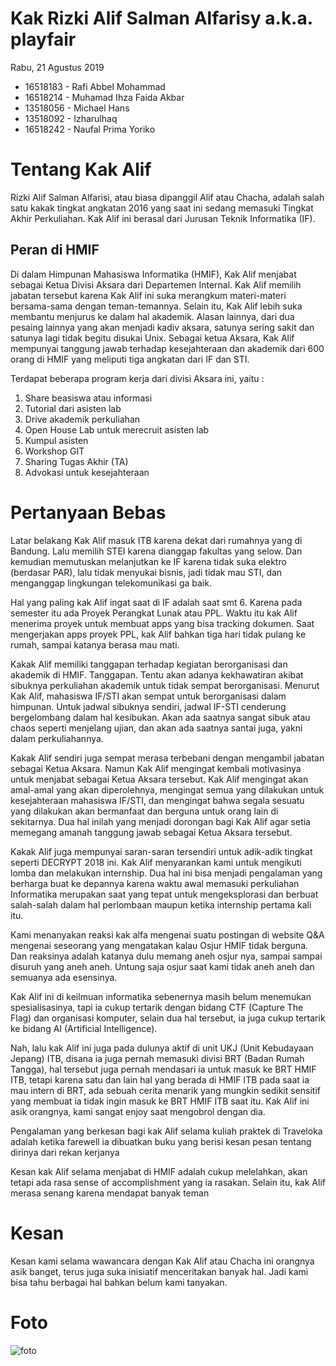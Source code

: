 # Kak Rizki Alif Salman Alfarisy a.k.a. playfair
Rabu, 21 Agustus 2019

-  16518183 - Rafi Abbel Mohammad
-  16518214 - Muhamad Ihza Faida Akbar
-  13518056 - Michael Hans
-  13518092 - Izharulhaq
-  16518242 - Naufal Prima Yoriko 

# Tentang Kak Alif
Rizki Alif Salman Alfarisi, atau biasa dipanggil Alif atau Chacha, adalah salah satu kakak tingkat angkatan 2016 yang saat ini sedang memasuki Tingkat Akhir Perkuliahan. Kak Alif ini berasal dari Jurusan Teknik Informatika (IF).

## Peran di HMIF
Di dalam Himpunan Mahasiswa Informatika (HMIF), Kak Alif menjabat sebagai Ketua Divisi Aksara dari Departemen Internal. Kak Alif memilih jabatan tersebut karena Kak Alif ini suka merangkum materi-materi bersama-sama dengan teman-temannya. Selain itu, Kak Alif lebih suka membantu menjurus ke dalam hal akademik.  Alasan lainnya, dari dua pesaing lainnya yang akan menjadi kadiv aksara, satunya sering sakit dan satunya lagi tidak begitu disukai Unix. Sebagai ketua Aksara, Kak Alif mempunyai tanggung jawab terhadap kesejahteraan dan akademik dari 600 orang di HMIF yang meliputi tiga angkatan dari IF dan STI.

Terdapat beberapa program kerja dari divisi Aksara ini, yaitu :
1.	Share beasiswa atau informasi
2.	Tutorial dari asisten lab
3.	Drive akademik perkuliahan
4.	Open House Lab untuk merecruit asisten lab
5.	Kumpul asisten
6.	Workshop GIT
7.	Sharing Tugas Akhir (TA)
8.	Advokasi untuk kesejahteraan

# Pertanyaan Bebas
Latar belakang Kak Alif masuk ITB karena dekat dari rumahnya yang di Bandung. Lalu memilih STEI karena dianggap fakultas yang selow. Dan kemudian memutuskan melanjutkan ke IF karena tidak suka elektro (berdasar PAR), lalu tidak menyukai bisnis, jadi tidak mau STI, dan menganggap lingkungan telekomunikasi ga baik.

Hal yang paling kak Alif ingat saat di IF adalah saat smt 6. Karena pada semester itu ada Proyek Perangkat Lunak atau PPL.  Waktu itu kak Alif menerima proyek untuk membuat apps yang bisa tracking dokumen. Saat mengerjakan apps proyek PPL, kak Alif bahkan tiga hari tidak pulang ke rumah, sampai katanya berasa mau mati.

Kakak Alif memiliki tanggapan terhadap kegiatan berorganisasi dan akademik di HMIF. Tanggapan. Tentu akan adanya kekhawatiran akibat sibuknya perkuliahan akademik untuk tidak sempat berorganisasi. Menurut Kak Alif, mahasiswa IF/STI akan sempat untuk berorganisasi dalam himpunan. Untuk jadwal sibuknya sendiri, jadwal IF-STI cenderung bergelombang dalam hal kesibukan. Akan ada saatnya sangat sibuk atau chaos seperti menjelang ujian, dan akan ada saatnya santai juga, yakni dalam perkuliahannya.

Kakak Alif sendiri juga sempat merasa terbebani dengan mengambil jabatan sebagai Ketua Aksara. Namun Kak Alif mengingat kembali motivasinya untuk menjabat sebagai Ketua Aksara tersebut. Kak Alif mengingat akan amal-amal yang akan diperolehnya, mengingat semua yang dilakukan untuk kesejahteraan mahasiswa IF/STI, dan mengingat bahwa segala sesuatu yang dilakukan akan bermanfaat dan berguna untuk orang lain di sekitarnya. Dua hal inilah yang menjadi dorongan bagi Kak Alif agar setia memegang amanah tanggung jawab sebagai Ketua Aksara tersebut.

Kakak Alif juga mempunyai saran-saran tersendiri untuk adik-adik tingkat seperti DECRYPT 2018 ini. Kak Alif menyarankan kami untuk mengikuti lomba dan melakukan internship. Dua hal ini bisa menjadi pengalaman yang berharga buat ke depannya karena waktu awal memasuki perkuliahan Informatika merupakan saat yang tepat untuk mengeksplorasi dan berbuat salah-salah dalam hal perlombaan maupun ketika internship pertama kali itu.

Kami menanyakan reaksi kak alfa mengenai suatu postingan di website Q&A mengenai seseorang yang mengatakan kalau Osjur HMIF tidak berguna. Dan reaksinya adalah katanya dulu memang aneh osjur nya, sampai sampai disuruh yang aneh aneh. Untung saja osjur saat kami tidak aneh aneh dan semuanya ada esensinya. 

Kak Alif ini di keilmuan informatika sebenernya masih belum menemukan spesialisasinya, tapi ia cukup tertarik dengan bidang CTF (Capture The Flag) dan organisasi komputer, selain dua hal tersebut, ia juga cukup tertarik ke bidang AI (Artificial Intelligence).

Nah, lalu kak Alif ini juga pada dulunya aktif di unit UKJ (Unit Kebudayaan Jepang) ITB, disana ia juga pernah memasuki divisi BRT (Badan Rumah Tangga), hal tersebut juga pernah mendasari ia untuk masuk ke BRT HMIF ITB, tetapi karena satu dan lain hal yang berada di HMIF ITB pada saat ia mau intern di BRT, ada sebuah cerita menarik yang mungkin sedikit sensitif yang membuat ia tidak ingin masuk ke BRT HMIF ITB saat itu. Kak Alif ini asik orangnya, kami sangat enjoy saat mengobrol dengan dia.

Pengalaman yang berkesan bagi kak Alif selama kuliah praktek di Traveloka adalah ketika farewell ia dibuatkan buku yang berisi kesan pesan tentang dirinya dari rekan kerjanya

Kesan kak Alif selama menjabat di HMIF adalah cukup melelahkan, akan tetapi ada rasa sense of accomplishment yang ia rasakan. Selain itu, kak Alif merasa senang karena mendapat banyak teman

# Kesan
Kesan kami selama wawancara dengan Kak Alif atau Chacha ini orangnya asik banget, terus juga suka inisiatif menceritakan banyak hal. Jadi kami bisa tahu berbagai hal bahkan belum kami tanyakan.

# Foto
![foto](./16518047-16518183-16518192-16518214-16518242.jpg)
